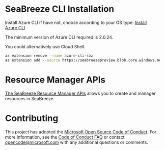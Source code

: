 # SeaBreeze CLI Installation

Install Azure CLI if have not, choose according to your OS type:
[Install Azure CLI](https://docs.microsoft.com/en-us/cli/azure/install-azure-cli?view=azure-cli-latest).

The minimum version of Azure CLI required is 2.0.24.

You could alternatively use Cloud Shell. 

```bash
az extension remove --name azure-cli-sbz 
az extension add --source https://seabreezepreview.blob.core.windows.net/cli/azure_cli_sbz-0.2.0-py2.py3-none-any.whl
```

# Resource Manager APIs
[The SeaBreeze Resource Manager APIs](https://github.com/Azure/seabreeze-preview-pr/blob/master/docs/reference-docs/seabreeze-index.md) allows you to create and manager resources in SeaBreeze.

# Contributing

This project has adopted the
[Microsoft Open Source Code of Conduct](https://opensource.microsoft.com/codeofconduct/).
For more information, see the
[Code of Conduct FAQ](https://opensource.microsoft.com/codeofconduct/faq/) or
contact [opencode@microsoft.com](mailto:opencode@microsoft.com) with any
additional questions or comments.
